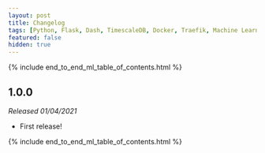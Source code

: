 ```yaml
---
layout: post
title: Changelog
tags: [Python, Flask, Dash, TimescaleDB, Docker, Traefik, Machine Learning]
featured: false
hidden: true
---
```


{% include end_to_end_ml_table_of_contents.html %}


## 1.0.0

*Released 01/04/2021*

- First release!

{% include end_to_end_ml_table_of_contents.html %}

